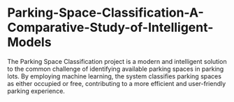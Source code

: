# Parking-Space-Classification-A-Comparative-Study-of-Intelligent-Models
The Parking Space Classification project is a modern and intelligent solution to the common challenge of identifying available parking spaces in parking lots. By employing machine learning, the system classifies parking spaces as either occupied or free, contributing to a more efficient and user-friendly parking experience.
